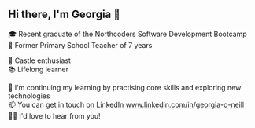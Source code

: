 ## Hi there, I'm Georgia 👋
🎓 Recent graduate of the Northcoders Software Development Bootcamp <br />
🍎 Former Primary School Teacher of 7 years <br />

🏰 Castle enthusiast <br />
📚 Lifelong learner <br />

🌱 I'm continuing my learning by practising core skills and exploring new technologies  <br />
📫 You can get in touch on LinkedIn www.linkedin.com/in/georgia-o-neill  <br />
🙋‍♀️ I'd love to hear from you!

<!--
**geaon/geaon** is a ✨ _special_ ✨ repository because its `README.md` (this file) appears on your GitHub profile.

Here are some ideas to get you started:

- 🔭 I’m currently working on ...
- 🌱 I’m currently learning ...
- 👯 I’m looking to collaborate on ...
- 🤔 I’m looking for help with ...
- 💬 Ask me about ...
- 📫 How to reach me: ...
- 😄 Pronouns: ...
- ⚡ Fun fact: ...
-->
